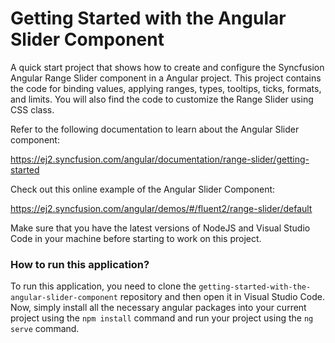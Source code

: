 # Getting Started with the Angular Slider Component
A quick start project that shows how to create and configure the Syncfusion Angular Range Slider component in a Angular project. This project contains the code for binding values, applying ranges, types, tooltips, ticks, formats, and limits. You will also find the code to customize the Range Slider using CSS class. 
 
Refer to the following documentation to learn about the Angular Slider component:

https://ej2.syncfusion.com/angular/documentation/range-slider/getting-started

Check out this online example of the Angular Slider Component:

https://ej2.syncfusion.com/angular/demos/#/fluent2/range-slider/default

Make sure that you have the latest versions of NodeJS and Visual Studio Code in your machine before starting to work on this project.

### How to run this application?
To run this application, you need to clone the `getting-started-with-the-angular-slider-component` repository and then open it in Visual Studio Code. Now, simply install all the necessary angular packages into your current project using the `npm install` command and run your project using the `ng serve` command.

